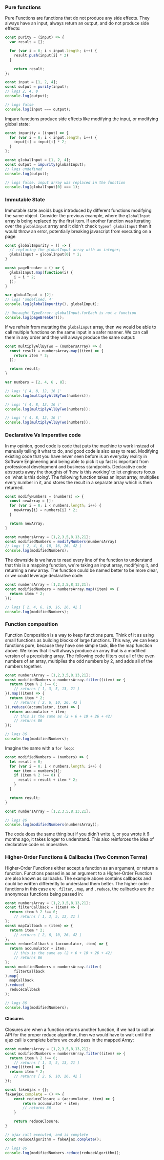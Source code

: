 ### Pure functions

Pure Functions are functions that do not produce any side effects. They always have an input, always return an output, and do not produce side effects:

```js
const purity = (input) => {
  var result = [];

  for (var i = 0; i < input.length; i++) {
    result.push(input[i] * 2)
  }

	return result;
};

const input = [1, 2, 4];
const output = purity(input);
// logs 2, 4, 8
console.log(output);

// logs false
console.log(input === output);
```

Impure functions produce side effects like modifying the input, or modifying global state:

```js
const impurity = (input) => {
  for (var i = 0; i < input.length; i++) {
    input[i] = input[i] * 2;
  }
};

const globalInput = [1, 2, 4];
const output = impurity(globalInput);
// logs undefined
console.log(output);

// logs false, input array was replaced in the function
console.log(globalInput[0] === 1);
```

### Immutable State

Immutable state avoids bugs introduced by different functions modifying the same object. Consider the previous example, where the `globalInput` array is being replaced by the first item. If another function was iterating over the `globalInput` array and it didn't check `typeof globalInput` then it would throw an error, potentially breaking javascript from executing on a page:

```js
const globalImpurity = () => {
  // replacing the globalInput array with an integer;
  globalInput = globalInput[0] * 2;
}

const pageBreaker = () => {
  globalInput.map(function(i) {
    i = i * 2;
  });
}

var globalInput = [2];
// logs 'undefined, 4'
console.log(globalImpurity(), globalInput);

// Uncaught TypeError: globalInput.forEach is not a function
console.log(pageBreaker());
```

If we refrain from mutating the `globalInput` array, then we would be able to call multiple functions on the same input in a safer manner. We can call them in any order and they will always produce the same output:

```js
const multiplyAllByTwo = (numbersArray) => {
  const result = numbersArray.map((item) => {
    return item * 2;
  });

  return result;
}

var numbers = [2, 4, 6 , 8];

// logs '[ 4, 8, 12, 16 ]'
console.log(multiplyAllByTwo(numbers));

// logs '[ 4, 8, 12, 16 ]'
console.log(multiplyAllByTwo(numbers));

// logs '[ 4, 8, 12, 16 ]'
console.log(multiplyAllByTwo(numbers));
```

### Declarative Vs Imperative code

In my opinion, good code is code that puts the machine to work instead of manually telling it what to do, and good code is also easy to read. Modifying existing code that you have never seen before is an everyday reality in Software Engineering and being able to pick it up fast is important from professional development and business standpoints. Declarative code abstracts away the thoughts of 'how is this working' to let engineers focus on 'what is this doing'. The following function takes an input array, multiplies every number in it, and stores the result in a separate array which is then returned.

```js
const modifyNumbers = (numbers) => {
  const newArray = [];
  for (var i = 0; i < numbers.length; i++) {
    newArray[i] = numbers[i] * 2;
  }

  return newArray;
}

const numbersArray = [1,2,3,5,8,13,21];
const modifiedNumbers = modifyNumbers(numbersArray)
// logs [ 2, 4, 6, 10, 16, 26, 42 ]
console.log(modifiedNumbers);
```

The downside is we have to read every line of the function to understand that this is a mapping function, we're taking an input array, modifying it, and returning a new array. The function could be named better to be more clear, or we could leverage declarative code:

```js
const numbersArray = [1,2,3,5,8,13,21];
const modifiedNumbers = numbersArray.map((item) => {
  return item * 2;
});

// logs [ 2, 4, 6, 10, 16, 26, 42 ]
console.log(modifiedNumbers);
```

### Function composition

Function Composition is a way to keep functions pure. Think of it as using small functions as building blocks of large functions. This way, we can keep functions pure, because they have one simple task, like the map function above. We know that it will always produce an array that is a modified version of a preexisting array. The following code filters out all of the even numbers of an array, multiplies the odd numbers by 2, and adds all of the numbers together.

```js
const numbersArray = [1,2,3,5,8,13,21];
const modifiedNumbers = numbersArray.filter((item) => {
  return item % 2 !== 0;
	// returns [ 1, 3, 5, 13, 21 ]
}).map((item) => {
  return item * 2;
	// returns [ 2, 6, 10, 26, 42 ]
}).reduce((accumulator, item) => {
  return accumulator + item;
	// this is the same as (2 + 6 + 10 + 26 + 42)
	// returns 86
});

// logs 86
console.log(modifiedNumbers);
```

Imagine the same with a `for loop`:

```js
const modifiedNumbers = (numbers) => {
  let result = 0;
  for (var i = 0; i < numbers.length; i++) {
    var item = numbers[i];
    if (item % 2 !== 0) {
      result = result + item * 2;
    }
  }

  return result;
}

const numbersArray = [1,2,3,5,8,13,21];

// logs 86
console.log(modifiedNumbers(numbersArray));
```

The code does the same thing but if you didn't write it, or you wrote it 6 months ago, it takes longer to understand. This also reinforces the idea of declarative code vs imperative.

### Higher-Order Functions & Callbacks (Two Common Terms)
Higher-Order Functions either accept a function as an argument, or return a function. Functions passed in as an argument to a Higher-Order Function are also known as callbacks. The example above contains callbacks and could be written differently to understand them better. The higher order functions in this case are `.filter`, `.map`, and `.reduce`, the callbacks are the anonymous functions being passed in:

```js
const numbersArray = [1,2,3,5,8,13,21];
const filterCallback = (item) => {
  return item % 2 !== 0;
	// returns [ 1, 3, 5, 13, 21 ]
};
const mapCallback = (item) => {
  return item * 2;
	// returns [ 2, 6, 10, 26, 42 ]
};
const reduceCallback = (accumulator, item) => {
  return accumulator + item;
	// this is the same as (2 + 6 + 10 + 26 + 42)
	// returns 86
};
const modifiedNumbers = numbersArray.filter(
	filterCallback
).map(
  mapCallback
).reduce(
  reduceCallback
);

// logs 86
console.log(modifiedNumbers);
```

#### Closures

Closures are when a function returns another function, if we had to call an API for the proper reduce algorithm, then we would have to wait until the ajax call is complete before we could pass in the mapped Array:

```js
const numbersArray = [1,2,3,5,8,13,21];
const modifiedNumbers = numbersArray.filter((item) => {
  return item % 2 !== 0;
	// returns [ 1, 3, 5, 13, 21 ]
}).map((item) => {
  return item * 2;
	// returns [ 2, 6, 10, 26, 42 ]
});

const fakeAjax = {};
fakeAjax.complete = () => {
	const reduceClosure = (accumulator, item) => {
		return accumulator + item;
		// returns 86
	}

	return reduceClosure;
}

// ajax call executed, and is complete
const reduceAlgorithm = fakeAjax.complete();

// logs 86
console.log(modifiedNumbers.reduce(reduceAlgorithm));
```
